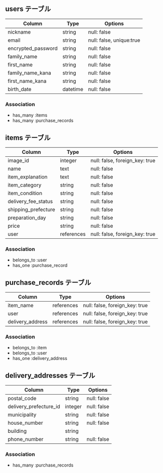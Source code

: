 ## users テーブル

| Column             | Type     | Options                  |
|--------------------|----------|--------------------------|
| nickname           | string   | null: false              |
| email              | string   | null: false, unique:true |
| encrypted_password | string   | null: false              |
| family_name        | string   | null: false              |
| first_name         | string   | null: false              |
| family_name_kana   | string   | null: false              |
| first_name_kana    | string   | null: false              |
| birth_date         | datetime | null: false              |


### Association
- has_many :items
- has_many :purchase_records


## items テーブル

| Column              | Type       | Options                        |
|---------------------|------------|--------------------------------|
| image_id            | integer    | null: false, foreign_key: true |
| name                | text       | null: false                    |
| item_explanation    | text       | null: false                    |
| item_category       | string     | null: false                    |
| item_condition      | string     | null: false                    |
| delivery_fee_status | string     | null: false                    |
| shipping_prefecture | string     | null: false                    |
| preparation_day     | string     | null: false                    |
| price               | string     | null: false                    |
| user                | references | null: false, foreign_key: true |


### Association
- belongs_to :user
- has_one :purchase_record


## purchase_records テーブル

| Column              | Type       | Options                        |
|---------------------|------------|--------------------------------|
| item_name           | references | null: false, foreign_key: true |
| user                | references | null: false, foreign_key: true |
| delivery_address    | references | null: false, foreign_key: true |


### Association
- belongs_to :item
- belongs_to :user
- has_one :delivery_address


## delivery_addresses テーブル

| Column                 | Type    | Options     |
|------------------------|---------|-------------|
| postal_code            | string  | null: false |
| delivery_prefecture_id | integer | null: false |
| municipality           | string  | null: false |
| house_number           | string  | null: false |
| building               | string  |             |
| phone_number           | string  | null: false |


### Association
- has_many :purchase_records
